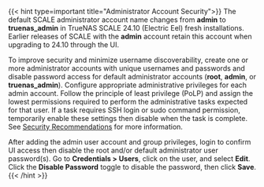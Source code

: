 &NewLine;

{{< hint type=important title="Administrator Account Security">}}
The default SCALE administrator account name changes from **admin** to **truenas_admin** in TrueNAS SCALE 24.10 (Electric Eel) fresh installations.
Earlier releases of SCALE with the **admin** account retain this account when upgrading to 24.10 through the UI.

To improve security and minimize username discoverability, create one or more administrator accounts with unique usernames and passwords and disable password access for default administrator accounts (**root**, **admin**, or **truenas_admin**).
Configure appropriate administrative privileges for each admin account.
Follow the principle of least privilege (PoLP) and assign the lowest permissions required to perform the administrative tasks expected for that user.
If a task requires SSH login or sudo command permission, temporarily enable these settings then disable when the task is complete.
See [Security Recommendations](https://www.truenas.com/docs/solutions/optimizations/security/) for more information.

After adding the admin user account and group privileges, login to confirm UI access then disable the root and/or default administrator user password(s).
Go to **Credentials > Users**, click on the user, and select **Edit**.
Click the **Disable Password** toggle to disable the password, then click **Save**.
{{< /hint >}}
